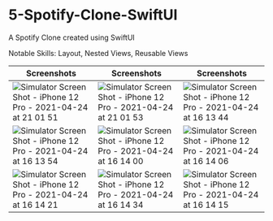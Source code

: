# 5-Spotify-Clone-SwiftUI
A Spotify Clone created using SwiftUI

Notable Skills: Layout, Nested Views, Reusable Views

| Screenshots | Screenshots | Screenshots |
| ----------- | ----------- | ----------- |
| ![Simulator Screen Shot - iPhone 12 Pro - 2021-04-24 at 21 01 51](https://user-images.githubusercontent.com/53140446/229362107-56960647-0645-4023-acbb-1176e402fca5.png) | ![Simulator Screen Shot - iPhone 12 Pro - 2021-04-24 at 21 01 53](https://user-images.githubusercontent.com/53140446/229362120-b88e1efb-825b-4fc6-85c5-7e05c2d9d7f8.png) | ![Simulator Screen Shot - iPhone 12 Pro - 2021-04-24 at 16 13 44](https://user-images.githubusercontent.com/53140446/229362142-1ce71048-e96e-4aca-a1ef-73f11ba25b2b.png) |
| ![Simulator Screen Shot - iPhone 12 Pro - 2021-04-24 at 16 13 54](https://user-images.githubusercontent.com/53140446/229362198-c6c1928e-4c72-4162-8919-744bb0143fe2.png) | ![Simulator Screen Shot - iPhone 12 Pro - 2021-04-24 at 16 14 00](https://user-images.githubusercontent.com/53140446/229362208-d9ccae40-c198-48d7-a0f2-8824183f0b92.png) | ![Simulator Screen Shot - iPhone 12 Pro - 2021-04-24 at 16 14 06](https://user-images.githubusercontent.com/53140446/229362229-554eead0-2045-4c29-ae56-136c09166ec8.png) |
| ![Simulator Screen Shot - iPhone 12 Pro - 2021-04-24 at 16 14 21](https://user-images.githubusercontent.com/53140446/229362241-9193d049-bb70-43a8-a0d7-458d860ca1ab.png) | ![Simulator Screen Shot - iPhone 12 Pro - 2021-04-24 at 16 14 34](https://user-images.githubusercontent.com/53140446/229362256-66b29f71-b79a-4b3c-b92e-275d9a601ad7.png) | ![Simulator Screen Shot - iPhone 12 Pro - 2021-04-24 at 16 14 15](https://user-images.githubusercontent.com/53140446/229362264-cb527b7f-5ceb-4ab9-a73e-a778494ce6ba.png)
